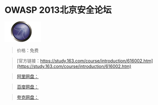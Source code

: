 # OWASP 2013北京安全论坛

![img](../../../assets/study163/free/3239214032086721059.jpg)

> 价格：免费

> [官方链接：https://study.163.com/course/introduction/616002.htm](https://study.163.com/course/introduction/616002.htm)

> [阿里网盘：]()

> [百度网盘：]()

> [夸克网盘：]()
